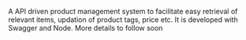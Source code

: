 A API driven product management system to facilitate easy retrieval of relevant items, updation of product tags, price etc. It is developed with Swagger and Node. More details to follow soon  